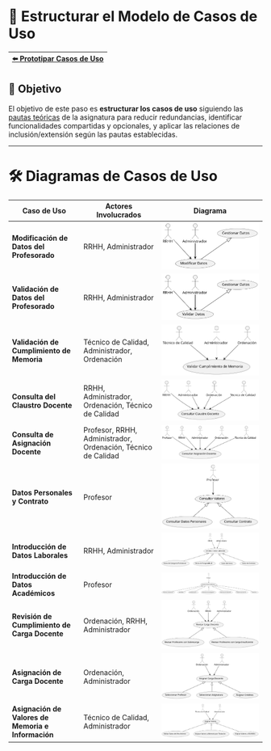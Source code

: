 # 📝 Estructurar el Modelo de Casos de Uso

| [⬅️ Prototipar Casos de Uso](PrototiparCasosDeUso.md) |
|:--|


## 🎯 **Objetivo**

El objetivo de este paso es **estructurar los casos de uso** siguiendo las [pautas teóricas](https://github.com/mmasias/IdSw1/blob/main/temario/contenidos/eCdU.md) de la asignatura para reducir redundancias, identificar funcionalidades compartidas y opcionales, y aplicar las relaciones de inclusión/extensión según las pautas establecidas. 

---

# 🛠️ **Diagramas de Casos de Uso**

| **Caso de Uso**                                  | **Actores Involucrados**         | **Diagrama**             |
|--------------------------------------------------|-----------------------------------|--------------------------|
| **Modificación de Datos del Profesorado**        | RRHH, Administrador              | ![Diagrama 1](/images/modelosUML/CdU/EstructurarCasosDeUso/modificarDatos.svg) |
| **Validación de Datos del Profesorado**          | RRHH, Administrador              | ![Diagrama 2](/images/modelosUML/CdU/EstructurarCasosDeUso/validarDatos.svg) |
| **Validación de Cumplimiento de Memoria**        | Técnico de Calidad, Administrador, Ordenación | ![Diagrama 3](/images/modelosUML/CdU/EstructurarCasosDeUso/validarCumplimiento.svg) |
| **Consulta del Claustro Docente**                | RRHH, Administrador, Ordenación, Técnico de Calidad | ![Diagrama 4](/images/modelosUML/CdU/EstructurarCasosDeUso/consultaClaustro.svg) |
| **Consulta de Asignación Docente**               | Profesor, RRHH, Administrador, Ordenación, Técnico de Calidad | ![Diagrama 5](/images/modelosUML/CdU/EstructurarCasosDeUso/consultarAsignacion.svg) |
| **Datos Personales y Contrato**                  | Profesor                          | ![Diagrama 6](/images/modelosUML/CdU/EstructurarCasosDeUso/datosPersonales.svg) |
| **Introducción de Datos Laborales**              | RRHH, Administrador              | ![Diagrama 7](/images/modelosUML/CdU/EstructurarCasosDeUso/introducirDatos.svg) |
| **Introducción de Datos Académicos**             | Profesor                          | ![Diagrama 8](/images/modelosUML/CdU/EstructurarCasosDeUso/introAcademicos.svg) |
| **Revisión de Cumplimiento de Carga Docente**    | Ordenación, RRHH, Administrador  | ![Diagrama 9](/images/modelosUML/CdU/EstructurarCasosDeUso/revisionCumplimiento.svg) |
| **Asignación de Carga Docente**                  | Ordenación, Administrador         | ![Diagrama 10](/images/modelosUML/CdU/EstructurarCasosDeUso/asignarCarga.svg) |
| **Asignación de Valores de Memoria e Información** | Técnico de Calidad, Administrador | ![Diagrama 11](/images/modelosUML/CdU/EstructurarCasosDeUso/asignarValores.svg) |

